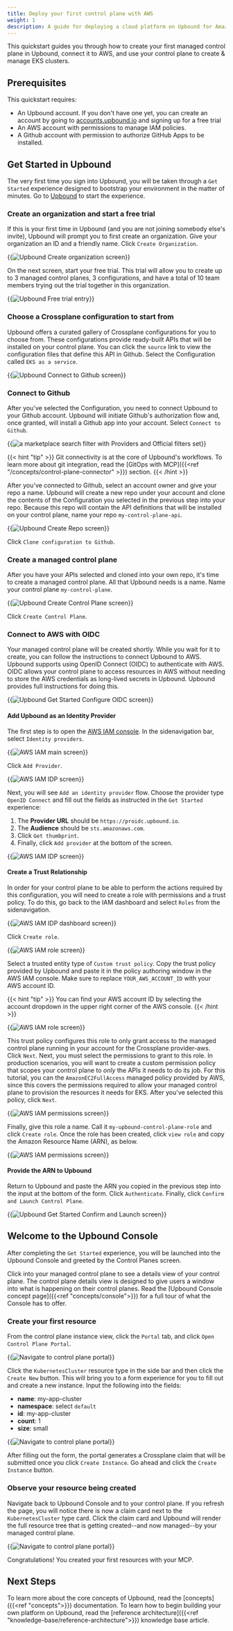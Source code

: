 ```yaml
---
title: Deploy your first control plane with AWS
weight: 1
description: A guide for deploying a cloud platform on Upbound for Amazon EKS
---
```


This quickstart guides you through how to create your first managed control plane in Upbound, connect it to AWS, and use your control plane to create & manage EKS clusters.

## Prerequisites

This quickstart requires:

* An Upbound account. If you don't have one yet, you can create an account by going to [accounts.upbound.io](https://accounts.upbound.io) and signing up for a free trial
* An AWS account with permissions to manage IAM policies.
* A Github account with permission to authorize GitHub Apps to be installed.

## Get Started in Upbound

The very first time you sign into Upbound, you will be taken through a `Get Started` experience designed to bootstrap your environment in the matter of minutes. Go to [Upbound](https://console.upbound.io) to start the experience.

### Create an organization and start a free trial

If this is your first time in Upbound (and you are not joining somebody else's invite), Upbound will prompt you to first create an organization. Give your organization an ID and a friendly name. Click `Create Organization`.

{{<img src="quickstart/images/my-org.png" alt="Upbound Create organization screen" size="medium" quality="100" lightbox="true">}}

On the next screen, start your free trial. This trial will allow you to create up to 3 managed control planes, 3 configurations, and have a total of 10 team members trying out the trial together in this organization.

{{<img src="quickstart/images/free-trial.png" alt="Upbound Free trial entry" size="medium" quality="100" lightbox="true">}}

### Choose a Crossplane configuration to start from

Upbound offers a curated gallery of Crossplane configurations for you to choose from. These configurations provide ready-built APIs that will be installed on your control plane. You can click the `source` link to view the configuration files that define this API in Github. Select the Configuration called `EKS as a service`. 

{{<img src="quickstart/images/get-started-select-eks.png" alt="Upbound Connect to Github screen" quality="100">}}

### Connect to Github

After you've selected the Configuration, you need to connect Upbound to your Github account. Upbound will initiate Github's authorization flow and, once granted, will install a Github app into your account. Select `Connect to Github`.

{{<img src="quickstart/images/get-started-select-gh.png" alt="a marketplace search filter with Providers and Official filters set" quality="100" lightbox="true">}}

{{< hint "tip" >}}
Git connectivity is at the core of Upbound's workflows. To learn more about git integration, read the [GitOps with MCP]({{<ref "/concepts/control-plane-connector" >}}) section.
{{< /hint >}}

After you've connected to Github, select an account owner and give your repo a name. Upbound will create a new repo under your account and clone the contents of the Configuration you selected in the previous step into your repo. Because this repo will contain the API definitions that will be installed on your control plane, name your repo `my-control-plane-api`.

{{<img src="quickstart/images/get-started-gh-repo.png" alt="Upbound Create Repo screen" quality="100" lightbox="true">}}

Click `Clone configuration to Github`.

### Create a managed control plane

After you have your APIs selected and cloned into your own repo, it's time to create a managed control plane. All that Upbound needs is a name. Name your control plane `my-control-plane`.

{{<img src="quickstart/images/get-started-name-ctp.png" alt="Upbound Create Control Plane screen" quality="100" lightbox="true">}}

Click `Create Control Plane`.

### Connect to AWS with OIDC

Your managed control plane will be created shortly. While you wait for it to create, you can follow the instructions to connect Upbound to AWS. Upbound supports using OpenID Connect (OIDC) to authenticate with AWS. OIDC allows your control plane to access resources in AWS without needing to store the AWS credentials as long-lived secrets in Upbound. Upbound provides full instructions for doing this.

{{<img src="quickstart/images/get-started-aws-oidc.png" alt="Upbound Get Started Configure OIDC screen" quality="100" lightbox="true">}}

#### Add Upbound as an Identity Provider

The first step is to open the [AWS IAM console]. In the sidenavigation bar, select `Identity providers`.

{{<img src="quickstart/images/get-started-idp.png" alt="AWS IAM main screen" quality="100" lightbox="true">}}

Click `Add Provider`.

{{<img src="quickstart/images/get-started-add-idp.png" alt="AWS IAM IDP screen" quality="100" lightbox="true">}}

Next, you will see `Add an identity provider` flow. Choose the provider type `OpenID Connect` and fill out the fields as instructed in the `Get Started` experience:

1. The **Provider URL** should be `https://proidc.upbound.io`.
2. The **Audience** should be `sts.amazonaws.com`.
3. Click `Get thumbprint`.
4. Finally, click `Add provider` at the bottom of the screen.

{{<img src="quickstart/images/get-started-aws-add-idp-confirm.png" alt="AWS IAM IDP screen" quality="100" lightbox="true" >}}

#### Create a Trust Relationship

In order for your control plane to be able to perform the actions required by this configuration, you will need to create a role with permissions and a trust policy. To do this, go back to the IAM dashboard and select `Roles` from the sidenavigation.

{{<img src="quickstart/images/get-started-idp-add-role.png" alt="AWS IAM IDP dashboard screen" quality="100" lightbox="true" >}}

Click `Create role`.

{{<img src="quickstart/images/get-started-create-role.png" alt="AWS IAM role screen" quality="100" lightbox="true">}}

Select a trusted entity type of `Custom trust policy`. Copy the trust policy provided by Upbound and paste it in the policy authoring window in the AWS IAM console. Make sure to replace `YOUR_AWS_ACCOUNT_ID` with your AWS account ID.

{{< hint "tip" >}}
You can find your AWS account ID by selecting the account dropdown in the upper right corner of the AWS console.
{{< /hint >}}

{{<img src="quickstart/images/get-started-aws-trust-policy.png" alt="AWS IAM role screen" quality="100" lightbox="true">}}

This trust policy configures this role to only grant access to the managed control plane running in your account for the Crossplane provider-aws. Click `Next`. Next, you must select the permissions to grant to this role. In production scenarios, you will want to create a custom permission policy that scopes your control plane to _only_ the APIs it needs to do its job. For this tutorial, you can the `AmazonEC2FullAccess` managed policy provided by AWS, since this covers the permissions required to allow your managed control plane to provision the resources it needs for EKS. After you've selected this policy, click `Next`.

{{<img src="quickstart/images/get-started-aws-permissions.png" alt="AWS IAM permissions screen" quality="100" lightbox="true">}}

Finally, give this role a name. Call it `my-upbound-control-plane-role` and click `Create role`. Once the role has been created, click `view role` and copy the Amazon Resource Name (ARN), as below.

{{<img src="quickstart/images/get-started-aws-copy-arn.png" alt="AWS IAM permissions screen" quality="100" lightbox="true">}}

#### Provide the ARN to Upbound

Return to Upbound and paste the ARN you copied in the previous step into the input at the bottom of the form. Click `Authenticate`. Finally, click `Confirm and Launch Control Plane`.

{{<img src="quickstart/images/get-started-confirm-launch.png" alt="Upbound Get Started Confirm and Launch screen" quality="100" lightbox="true">}}

## Welcome to the Upbound Console

After completing the `Get Started` experience, you will be launched into the Upbound Console and greeted by the Control Planes screen.

Click into your managed control plane to see a details view of your control plane. The control plane details view is designed to give users a window into what is happening on their control planes. Read the [Upbound Console concept page]({{<ref "concepts/console">}}) for a full tour of what the Console has to offer.

### Create your first resource

From the control plane instance view, click the `Portal` tab, and click `Open Control Plane Portal`.

{{<img src="quickstart/images/get-started-portal-link.png" alt="Navigate to control plane portal" quality="100" lightbox="true">}}

Click the `KubernetesCluster` resource type in the side bar and then click the `Create New` button. This will bring you to a form experience for you to fill out and create a new instance. Input the following into the fields:

- **name**: my-app-cluster
- **namespace**: select `default`
- **id**: my-app-cluster
- **count**: 1
- **size**: small

{{<img src="quickstart/images/get-started-k8s-cluster-create.png" alt="Navigate to control plane portal" quality="100" lightbox="true">}}

After filling out the form, the portal generates a Crossplane claim that will be submitted once you click `Create Instance`. Go ahead and click the `Create Instance` button.

### Observe your resource being created

Navigate back to Upbound Console and to your control plane. If you refresh the page, you will notice there is now a claim card next to the `KubernetesCluster` type card. Click the claim card and Upbound will render the full resource tree that is getting created--and now managed--by your managed control plane. 

{{<img src="quickstart/images/get-started-k8s-created.png" alt="Navigate to control plane portal" quality="100" lightbox="true">}}

Congratulations! You created your first resources with your MCP.

## Next Steps

To learn more about the core concepts of Upbound, read the [concepts]({{<ref "concepts">}}) documentation. To learn how to begin building your own platform on Upbound, read the [reference architecture]({{<ref "knowledge-base/reference-architecture">}}) knowledge base article.

<!-- Named Links -->

[accounts.upbound.io]: https://accounts.upbound.io
[cloud.upbound.io]: https://cloud.upbound.io
[AWS IAM console]: https://console.aws.amazon.com/iam